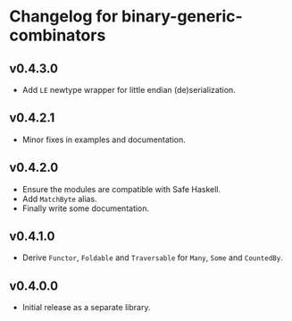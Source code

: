# Changelog for binary-generic-combinators

## v0.4.3.0

- Add `LE` newtype wrapper for little endian (de)serialization.

## v0.4.2.1

- Minor fixes in examples and documentation.

## v0.4.2.0

- Ensure the modules are compatible with Safe Haskell.
- Add `MatchByte` alias.
- Finally write some documentation.

## v0.4.1.0

- Derive `Functor`, `Foldable` and `Traversable` for `Many`, `Some` and `CountedBy`.

## v0.4.0.0

- Initial release as a separate library.

